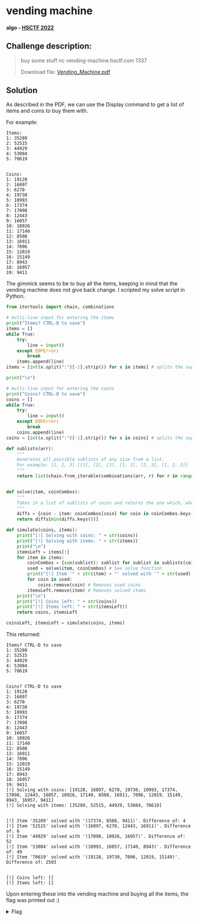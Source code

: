 # vending machine
#### algo - [HSCTF 2022](../main.md)

## Challenge description:
> buy some stuff nc vending-machine.hsctf.com 1337
>
> Download file: [Vending_Machine.pdf](../assets/Vending_Machine.pdf)

## Solution 
As described in the PDF, we can use the Display command to get a list of items and coins to buy them with.

For example:
```
Items:
1: 35289
2: 52515
3: 44929
4: 53084
5: 70619


Coins:
1: 19128
2: 16897
3: 6270
4: 19730
5: 10993
6: 17374
7: 17098
8: 12443
9: 16057
10: 10926
11: 17140
12: 8508
13: 16911
14: 7096
15: 12019
16: 15149
17: 8943
18: 16957
19: 9411
```
The gimmick seems to be to buy all the items, keeping in mind that the vending machine does not give back change. I scripted my solve script in Python.
```py
from itertools import chain, combinations

# multi-line input for entering the items
print("Items? CTRL-D to save")
items = []
while True:
    try:
        line = input()
    except EOFError:
        break
    items.append(line)
items = [int(x.split(":")[-1].strip()) for x in items] # splits the supplied item string into a list

print("\n")

# multi-line input for entering the coins
print("Coins? CTRL-D to save")
coins = []
while True:
    try:
        line = input()
    except EOFError:
        break
    coins.append(line)
coins = [int(x.split(":")[-1].strip()) for x in coins] # splits the supplied coin string into a list

def sublists(arr):
    """
    Generates all possible sublists of any size from a list.
    For example: [1, 2, 3] [[1], [2], [3], [1, 2], [2, 3], [1, 2, 3]]
    """
    return list(chain.from_iterable(combinations(arr, r) for r in range(1, len(arr)+1))) 


def solve(item, coinCombos):
    """
    Takes in a list of sublists of coins and returns the one which, when totaled, 'wastes' the least amount of money/uses the least change for a given item.
    """
	diffs = {coin - item: coinCombos[coin] for coin in coinCombos.keys() if coin - item >= 0}
	return diffs[min(diffs.keys())]

def simulate(coins, items):
	print("[!] Solving with coins: " + str(coins))
	print("[!] Solving with items: " + str(items))
	print("\n")
	itemsLeft = items[:]
	for item in items:
		coinCombos = {sum(sublist): sublist for sublist in sublists(coins)} # Generates all possible collections of coins and assigns them to their sum
		used = solve(item, coinCombos) # See solve function
		print("[!] Item '" + str(item) + "' solved with '" + str(used) + "'. Difference of: " + str(sum(used) - item)) # Outputs the 'solved' combination for each item
		for coin in used:
			coins.remove(coin) # Removes used coins
		itemsLeft.remove(item) # Removes solved items
	print("\n")
	print("[!] Coins left: " + str(coins))
	print("[!] Items left: " + str(itemsLeft))
	return coins, itemsLeft

coinsLeft, itemsLeft = simulate(coins, items)
```

This returned:
```
Items? CTRL-D to save
1: 35289
2: 52515
3: 44929
4: 53084
5: 70619


Coins? CTRL-D to save
1: 19128
2: 16897
3: 6270
4: 19730
5: 10993
6: 17374
7: 17098
8: 12443
9: 16057
10: 10926
11: 17140
12: 8508
13: 16911
14: 7096
15: 12019
16: 15149
17: 8943
18: 16957
19: 9411
[!] Solving with coins: [19128, 16897, 6270, 19730, 10993, 17374, 17098, 12443, 16057, 10926, 17140, 8508, 16911, 7096, 12019, 15149, 8943, 16957, 9411]
[!] Solving with items: [35289, 52515, 44929, 53084, 70619]


[!] Item '35289' solved with '(17374, 8508, 9411)'. Difference of: 4
[!] Item '52515' solved with '(16897, 6270, 12443, 16911)'. Difference of: 6
[!] Item '44929' solved with '(17098, 10926, 16957)'. Difference of: 52
[!] Item '53084' solved with '(10993, 16057, 17140, 8943)'. Difference of: 49
[!] Item '70619' solved with '(19128, 19730, 7096, 12019, 15149)'. Difference of: 2503


[!] Coins left: []
[!] Items left: []
```

Upon entering these into the vending machine and buying all the items, the flag was printed out :)
<details> 
    <summary>Flag</summary>
flag{b40m1k3_15_4_f4rm3r_663471478}</details>